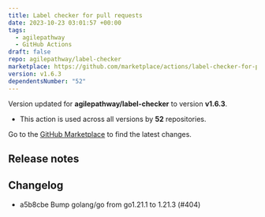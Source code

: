 ```yaml
---
title: Label checker for pull requests
date: 2023-10-23 03:01:57 +00:00
tags:
  - agilepathway
  - GitHub Actions
draft: false
repo: agilepathway/label-checker
marketplace: https://github.com/marketplace/actions/label-checker-for-pull-requests
version: v1.6.3
dependentsNumber: "52"
---
```



Version updated for **agilepathway/label-checker** to version **v1.6.3**.
- This action is used across all versions by **52** repositories.

Go to the [GitHub Marketplace](https://github.com/marketplace/actions/label-checker-for-pull-requests) to find the latest changes.

## Release notes

## Changelog
* a5b8cbe Bump golang/go from go1.21.1 to 1.21.3 (#404)



